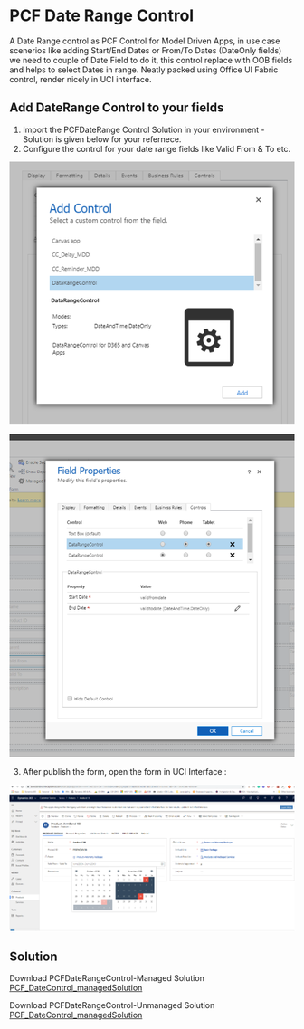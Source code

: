 # PCF Date Range Control
 A Date Range control as PCF Control for Model Driven Apps, in use case scenerios like adding Start/End Dates or From/To Dates (DateOnly fields) we need to couple of Date Field to do it, this control replace with OOB fields and helps to select Dates in range. Neatly packed using Office UI Fabric control, render nicely in UCI interface.
 
## Add DateRange Control to your fields

1) Import the PCFDateRange Control Solution in your environment - Solution is given below for your refernece.
2) Configure the control for your date range fields like Valid From & To etc.

![alt text](/images/1.png "Add DateRange control to the Date Only Field")

![alt text](/images/2.png "Add DateRange control to the Date Only Field")

3) After publish the form, open the form in UCI Interface : 

![alt text](/images/3.png "PCF DateRange Control - Pradesh Dhayalan")

## Solution

Download PCFDateRangeControl-Managed Solution [PCF_DateControl_managedSolution](https://github.com/PradeshDhayalan/PCF-Date-Range-Control/blob/master/Solutions/PowerAppsTools_d365crnr_1_0_managed.zip)

Download PCFDateRangeControl-Unmanaged Solution [PCF_DateControl_managedSolution](https://github.com/PradeshDhayalan/PCF-Date-Range-Control/blob/master/Solutions/PowerAppsTools_d365crnr_1_0.zip)
